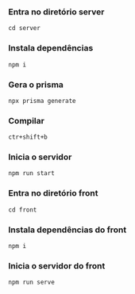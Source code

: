 ### Entra no diretório server
```
cd server
```
### Instala dependências
```
npm i
```
### Gera o prisma
```
npx prisma generate
```
### Compilar
```
ctr+shift+b
```
### Inicia o servidor
```
npm run start
```

### Entra no diretório front
```
cd front
```

### Instala dependências do front
```
npm i
```
### Inicia o servidor do front

```
npm run serve
``` 
